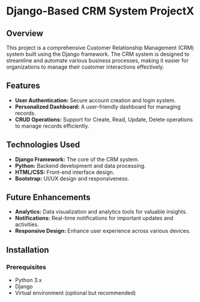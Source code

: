 # Django-Based CRM System ProjectX

## Overview

This project is a comprehensive Customer Relationship Management (CRM) system built using the Django framework. The CRM system is designed to streamline and automate various business processes, making it easier for organizations to manage their customer interactions effectively.

## Features

- **User Authentication:** Secure account creation and login system.
- **Personalized Dashboard:** A user-friendly dashboard for managing records.
- **CRUD Operations:** Support for Create, Read, Update, Delete operations to manage records efficiently.

## Technologies Used

- **Django Framework:** The core of the CRM system.
- **Python:** Backend development and data processing.
- **HTML/CSS:** Front-end interface design.
- **Bootstrap:** UI/UX design and responsiveness.

## Future Enhancements

- **Analytics:** Data visualization and analytics tools for valuable insights.
- **Notifications:** Real-time notifications for important updates and activities.
- **Responsive Design:** Enhance user experience across various devices.

## Installation

### Prerequisites

- Python 3.x
- Django
- Virtual environment (optional but recommended)
